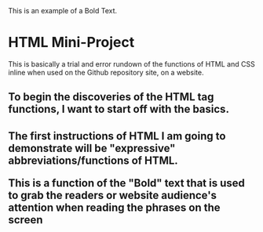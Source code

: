 <!DOCTYPE html>
<html lang=en>
<head>
<link rel="stylesheet" href="mystyle.css">
</head>
<body>
<bold>This is an example of a Bold Text.</bold>


<h1>HTML Mini-Project</h1>
<p>This is basically a trial and error rundown of the functions of HTML and CSS inline when used on the Github repository site, on a website.</p>

<h2>To begin the discoveries of the HTML tag functions, I want to start off with the basics.<h2>
<p>The first instructions of HTML I am going to demonstrate will be "expressive" abbreviations/functions of HTML.<p>

<bold>This is a function of the "Bold" text that is used to grab the readers or website audience's attention when reading the phrases on the screen</bold>
